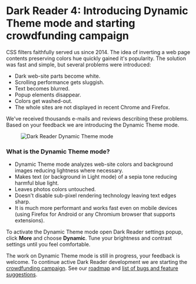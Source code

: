 # Dark Reader 4: Introducing Dynamic Theme mode and starting crowdfunding campaign

CSS filters faithfully served us since 2014.
The idea of inverting a web page contents preserving colors hue quickly gained it's popularity.
The solution was fast and simple, but several problems were introduced:
- Dark web-site parts become white.
- Scrolling performance gets sluggish.
- Text becomes blurred.
- Popup elements disappear.
- Colors get washed-out.
- The whole sites are not displayed in recent Chrome and Firefox.

We've received thousands e-mails and reviews describing these problems. Based on your feedback we are introducing the Dynamic
Theme mode.

<figure>
    <img class="no-shadow" src="/images/darkreader-dynamic-mode-twitch.png" alt="Dark Reader Dynamic Theme mode" />
</figure>

### What is the Dynamic Theme mode?

- Dynamic Theme mode analyzes web-site colors and background images reducing lightness where necessary.
- Makes text (or background in Light mode) of a sepia tone reducing harmful blue light.
- Leaves photos colors untouched.
- Doesn't disable sub-pixel rendering technology leaving text edges sharp.
- It is much more performant and works fast even on mobile devices
(using Firefox for Android or any Chromium browser that supports extensions).

To activate the Dynamic Theme mode open Dark Reader settings popup,
click **More** and choose **Dynamic**. Tune your brightness and contrast settings until you feel comfortable.

The work on Dynamic Theme mode is still in progress, your feedback is welcome.
To continue active Dark Reader development we are starting the [crowdfunding campaign](https://opencollective.com/darkreader).
See our <a href="https://github.com/darkreader/darkreader/projects/1" target="_blank">roadmap</a>
and <a href="https://github.com/darkreader/darkreader/issues" target="_blank">list of bugs and feature suggestions</a>.
